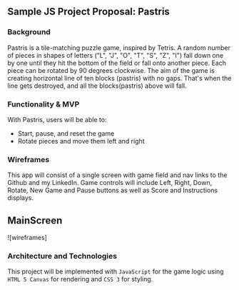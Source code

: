 ## Sample JS Project Proposal: Pastris

### Background

Pastris is a tile-matching puzzle game, inspired by Tetris. A random number of pieces in shapes of letters ("L", "J", "O", "T", "S", "Z", "I") fall down one by one until they hit the bottom of the field or fall onto another piece. Each piece can be rotated by 90 degrees clockwise. The aim of the game is creating horizontal line of ten blocks (pastris) with no gaps. That's when the line gets destroyed, and all the blocks(pastris) above will fall.


### Functionality & MVP  

With Pastris, users will be able to:

- Start, pause, and reset the game
- Rotate pieces and move them left and right

### Wireframes

This app will consist of a single screen with game field and nav links to the Github and my LinkedIn. Game controls will include Left, Right, Down, Rotate, New Game and Pause buttons as well as Score and Instructions displays.


## MainScreen
![wireframes]

### Architecture and Technologies

This project will be implemented with `JavaScript` for the game logic using `HTML 5 Canvas` for rendering and `CSS 3` for styling.
